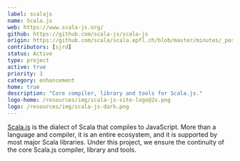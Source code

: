 ```yaml
---
label: scalajs
name: Scala.js
web: https://www.scala-js.org/
github: https://github.com/scala-js/scala-js
origin: https://github.com/scala/scala.epfl.ch/blob/master/minutes/_posts/2016-06-06-may-9-2016.md#proposal-scp-005-ensurance-of-continuity-of-scalajs-project
contributors: [sjrd]
status: Active
type: project
active: true
priority: 1
category: enhancement
home: true
description: "Core compiler, library and tools for Scala.js."
logo-home: /resources/img/scala-js-site-logo@2x.png
logo: /resources/img/scala-js-dark.png
---
```


[Scala.js](https://www.scala-js.org/) is the dialect of Scala that compiles to JavaScript.
More than a language and compiler, it is an entire ecosystem, and it is supported by most major Scala libraries.
Under this project, we ensure the continuity of the core Scala.js compiler, library and tools.
